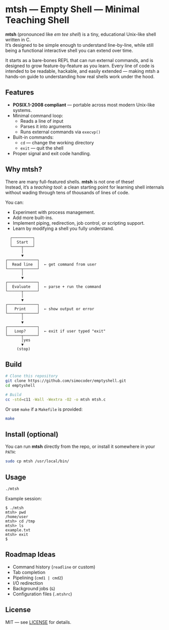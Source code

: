 # mtsh — Empty Shell —  Minimal Teaching Shell

**mtsh** (pronounced like *em tee shell*) is a tiny, educational Unix-like shell written in C.  
It’s designed to be simple enough to understand line-by-line, while still being a functional interactive shell you can extend over time.

It starts as a bare-bones REPL that can run external commands, and is designed to grow feature-by-feature as you learn. Every line of code is intended to be readable, hackable, and easily extended — making mtsh a hands-on guide to understanding how real shells work under the hood.

## Features

- **POSIX.1-2008 compliant** — portable across most modern Unix-like systems.
- Minimal command loop:
  - Reads a line of input
  - Parses it into arguments
  - Runs external commands via `execvp()`
- Built-in commands:
  - `cd` — change the working directory
  - `exit` — quit the shell
- Proper signal and exit code handling.

## Why mtsh?

There are many full-featured shells. **mtsh** is not one of these!  
Instead, it’s a *teaching tool*: a clean starting point for learning shell internals without wading through tens of thousands of lines of code.

You can:
- Experiment with process management.
- Add more built-ins.
- Implement piping, redirection, job control, or scripting support.
- Learn by modifying a shell you fully understand.

```
  ┌─────────┐
  │  Start  │
  └────┬────┘
       │
       ▼
┌─────────────┐
│  Read line  │  ← get command from user
└──────┬──────┘
       │
       ▼
┌─────────────┐
│  Evaluate   │  ← parse + run the command
└──────┬──────┘
       │
       ▼
┌─────────────┐
│   Print     │  ← show output or error
└──────┬──────┘
       │
       ▼
┌─────────────┐
│   Loop?     │  ← exit if user typed "exit"
└──────┬──────┘
       │yes
       ▼
     (stop)

```
## Build

```sh
# Clone this repository
git clone https://github.com/simocoder/emptyshell.git
cd emptyshell

# Build
cc -std=c11 -Wall -Wextra -O2 -o mtsh mtsh.c
```

Or use `make` if a `Makefile` is provided:

```sh
make
```

## Install (optional)

You can run **mtsh** directly from the repo, or install it somewhere in your `PATH`:

```sh
sudo cp mtsh /usr/local/bin/
```

## Usage

```sh
./mtsh
```

Example session:
```
$ ./mtsh
mtsh> pwd
/home/user
mtsh> cd /tmp
mtsh> ls
example.txt
mtsh> exit
$
```

## Roadmap Ideas

- Command history (`readline` or custom)
- Tab completion
- Pipelining (`cmd1 | cmd2`)
- I/O redirection
- Background jobs (`&`)
- Configuration files (`.mtshrc`)

## License

MIT — see [LICENSE](LICENSE) for details.
